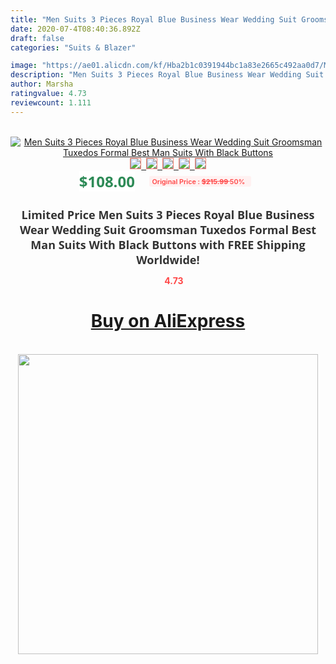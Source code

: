 ```yaml
---
title: "Men Suits 3 Pieces Royal Blue Business Wear Wedding Suit Groomsman Tuxedos Formal Best Man Suits With Black Buttons"
date: 2020-07-4T08:40:36.892Z
draft: false
categories: "Suits & Blazer"

image: "https://ae01.alicdn.com/kf/Hba2b1c0391944bc1a83e2665c492aa0d7/Men-Suits-3-Pieces-Royal-Blue-Business-Wear-Wedding-Suit-Groomsman-Tuxedos-Formal-Best-Man-Suits.jpg"
description: "Men Suits 3 Pieces Royal Blue Business Wear Wedding Suit Groomsman Tuxedos Formal Best Man Suits With Black Buttons"
author: Marsha
ratingvalue: 4.73
reviewcount: 1.111
---
```

<br>
<div style="text-align: center;">
<a href="https://s.click.aliexpress.com/e/_AnPUCN" target="_blank" rel="nofollow noopener noreferrer"><img alt="Men Suits 3 Pieces Royal Blue Business Wear Wedding Suit Groomsman Tuxedos Formal Best Man Suits With Black Buttons" class="magnifier-image" src="https://ae01.alicdn.com/kf/Hba2b1c0391944bc1a83e2665c492aa0d7/Men-Suits-3-Pieces-Royal-Blue-Business-Wear-Wedding-Suit-Groomsman-Tuxedos-Formal-Best-Man-Suits.jpg_640x640.jpg">
<br>
<img style="border:1px solid salmon" src="https://ae01.alicdn.com/kf/Hba2b1c0391944bc1a83e2665c492aa0d7/Men-Suits-3-Pieces-Royal-Blue-Business-Wear-Wedding-Suit-Groomsman-Tuxedos-Formal-Best-Man-Suits.jpg_120x120.jpg">&nbsp;&nbsp;<img style="border:1px solid salmon" src="https://ae01.alicdn.com/kf/H74bf55c84d7148b3a1aaede9f8721252k/Men-Suits-3-Pieces-Royal-Blue-Business-Wear-Wedding-Suit-Groomsman-Tuxedos-Formal-Best-Man-Suits.jpg_120x120.jpg">&nbsp;&nbsp;<img style="border:1px solid salmon" src="https://ae01.alicdn.com/kf/H465d07dd5d824224b77db6e86713ceb6n/Men-Suits-3-Pieces-Royal-Blue-Business-Wear-Wedding-Suit-Groomsman-Tuxedos-Formal-Best-Man-Suits.jpg_120x120.jpg">&nbsp;&nbsp;<img style="border:1px solid salmon" src="https://ae01.alicdn.com/kf/H3086915ca1ef4c968f6e42d13da3381dx/Men-Suits-3-Pieces-Royal-Blue-Business-Wear-Wedding-Suit-Groomsman-Tuxedos-Formal-Best-Man-Suits.jpg_120x120.jpg">&nbsp;&nbsp;<img style="border:1px solid salmon" src="https://ae01.alicdn.com/kf/H07f0002888b44fa3a847b148611eac1ev/Men-Suits-3-Pieces-Royal-Blue-Business-Wear-Wedding-Suit-Groomsman-Tuxedos-Formal-Best-Man-Suits.jpg_120x120.jpg"></a></div><br0>
<div style="text-align: center;"><span style="background-color: white; border: 0px; box-sizing: border-box; color: seagreen; display: inline-block; font-family: &quot;open sans&quot; , &quot;arial&quot; , &quot;helvetica&quot; , sans-serif , &quot;heiti&quot;; font-size: 24px; font-stretch: inherit; font-weight: 700; line-height: inherit; margin: 0px 10px 0px 0px; padding: 0px; vertical-align: middle;">$108.00 </span>
<span style="background: rgb(255 , 241 , 241); border-radius: 3px; border: 0px; box-sizing: border-box; color: #ff4747; display: inline-block; font-family: inherit; font-size: 12px; font-stretch: inherit; font-style: inherit; font-variant: inherit; font-weight: 600; line-height: inherit; margin: 0px; padding: 2px 5px; transform: scale(0.9); vertical-align: middle;">Original Price : <b style="text-decoration: line-through;">$215.99 </b> 50%&nbsp;&nbsp;</span></div>
<h1 style="color: #333333; display: inline-block; font-family: &quot;open sans&quot; , &quot;arial&quot; , &quot;helvetica&quot; , sans-serif , &quot;heiti&quot;; font-size: 18px; font-stretch: inherit; font-weight: 700; text-align: center;">Limited Price Men Suits 3 Pieces Royal Blue Business Wear Wedding Suit Groomsman Tuxedos Formal Best Man Suits With Black Buttons with FREE Shipping Worldwide!</h1>
<div style="color: #ff4747; text-align: center;">
<img src="https://4.bp.blogspot.com/-M0ZcTcb-5uY/XleCXlxnR4I/AAAAAAAAAEc/OrjgMkXV1oMQFaCRZj5HQwOCBcu3w1FegCPcBGAYYCw/s1600/star.png" style="height: 15px;">&nbsp;<b>4.73</b></div>
<div class="button_cont" align="center"><a class="buynow_a" href="https://s.click.aliexpress.com/e/_AnPUCN" target="_blank" rel="nofollow noopener noreferrer"><H1>Buy on AliExpress</H1></a></div><br>
<div class="separator" style="clear: both; text-align: center;">
<img src="https://lh3.googleusercontent.com/-pTy5HemUv9M/XlePHvY0dAI/AAAAAAAAAE4/0nX5iRUoIWY8eMW9Dpxeirr157OZliDIgCLcBGAsYHQ/s1600/badge.gif" width="480">
</div>
